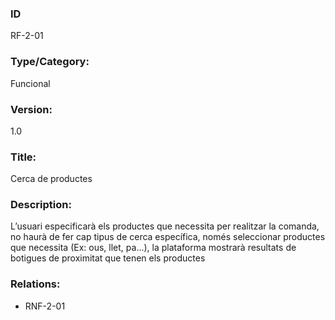 ### ID
RF-2-01
### Type/Category:
Funcional
### Version:
1.0
### Title:
Cerca de productes
### Description: 
L’usuari especificarà els productes que necessita per realitzar la comanda, no haurà de fer cap tipus de cerca específica, només seleccionar productes que necessita (Ex: ous, llet, pa...), la plataforma mostrarà resultats de botigues de proximitat que tenen els productes
### Relations:
* RNF-2-01
